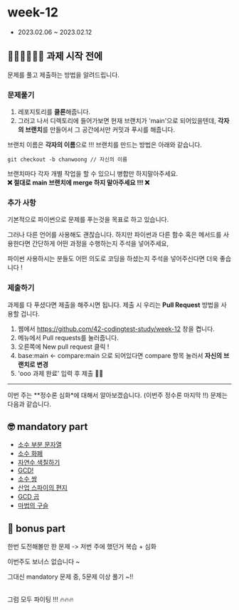 # week-12

- 2023.02.06 ~ 2023.02.12

## 🧑🏻‍💻👩🏻‍💻 과제 시작 전에

문제를 풀고 제출하는 방법을 알려드립니다.

### 문제풀기

1. 레포지토리를 **클론**해줍니다.
2. 그러고 나서 디렉토리에 들어가보면 현재 브랜치가 'main'으로 되어있을텐데, **각자의 브랜치**를 만들어서 그 공간에서만 커밋과 푸시를 해줍니다.

브랜치 이름은 **각자의 이름**으로 !!! 브랜치를 만드는 방법은 아래와 같습니다.

```git
git checkout -b chanwoong // 자신의 이름
```

브랜치마다 각자 개별 작업을 할 수 있으니 병합만 하지말아주세요.  
**❌ 절대로 main 브랜치에 merge 하지 말아주세요 !!! ❌**

### 추가 사항

기본적으로 파이썬으로 문제를 푸는것을 목표로 하고 있습니다.

그러나 다른 언어를 사용해도 괜찮습니다. 하지만 파이썬과 다른 함수 혹은 메서드를 사용한다면 간단하게 어떤 과정을 수행하는지 주석을 넣어주세요,

파이썬 사용하시는 분들도 어떤 의도로 코딩을 하셨는지 주석을 넣어주신다면 더욱 좋습니다 !

### 제출하기

과제를 다 푸셨다면 제출을 해주시면 됩니다. 제출 시 우리는 **Pull Request** 방법을 사용할 겁니다.

1. 웹에서 https://github.com/42-codingtest-study/week-12 창을 켭니다.
2. 메뉴에서 Pull requests를 눌러줍니다.
3. 오른쪽에 New pull request 클릭 !
4. base:main <- compare:main 으로 되어있다면 compare 항목 눌러서 **자신의 브랜치로 변경**
5. 'ooo 과제 완료' 입력 후 제출 👏🏻

---

이번 주는 **정수론 심화*에 대해서 알아보겠습니다. (이번주 정수론 마지막 !!)
문제는 다음과 같습니다.

## 🤓 mandatory part

- [소수 부분 문자열](https://www.acmicpc.net/problem/5636)
- [소수 화폐](https://www.acmicpc.net/problem/16400)
- [자연수 색칠하기](https://www.acmicpc.net/problem/23048)
- [GCD!](https://www.acmicpc.net/problem/7806)
- [소수 쌍](https://www.acmicpc.net/problem/1017)
- [산업 스파이의 편지](https://www.acmicpc.net/problem/3671)
- [GCD 곱](https://www.acmicpc.net/problem/14860)
- [마법의 구슬](https://www.acmicpc.net/problem/1065)

## 🧐 bonus part

한번 도전해볼만 한 문제 -> 저번 주에 했던거 복습 + 심화

이번주도 보너스 없습니다 ~

그대신 mandatory 문제 중, 5문제 이상 풀기 ~!!

<br>그럼 모두 파이팅 !!! 🔥🔥🔥
